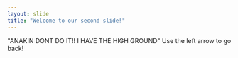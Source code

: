 ```yaml
---
layout: slide
title: "Welcome to our second slide!"
---
```

"ANAKIN DONT DO IT!! I HAVE THE HIGH GROUND"
Use the left arrow to go back!
